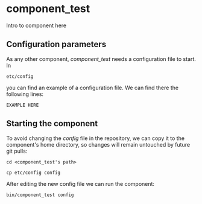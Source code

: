 # component_test
Intro to component here


## Configuration parameters
As any other component, *component_test* needs a configuration file to start. In
```
etc/config
```
you can find an example of a configuration file. We can find there the following lines:
```
EXAMPLE HERE
```

## Starting the component
To avoid changing the *config* file in the repository, we can copy it to the component's home directory, so changes will remain untouched by future git pulls:

```
cd <component_test's path> 
```
```
cp etc/config config
```

After editing the new config file we can run the component:

```
bin/component_test config
```

